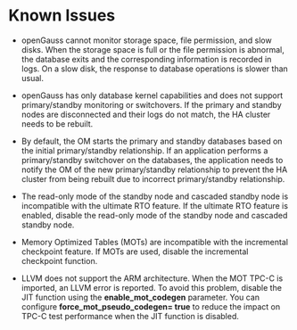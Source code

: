 # Known Issues<a name="EN-US_TOPIC_0000001162898446"></a>

-   openGauss cannot monitor storage space, file permission, and slow disks. When the storage space is full or the file permission is abnormal, the database exits and the corresponding information is recorded in logs. On a slow disk, the response to database operations is slower than usual.

-   openGauss has only database kernel capabilities and does not support primary/standby monitoring or switchovers. If the primary and standby nodes are disconnected and their logs do not match, the HA cluster needs to be rebuilt.

-   By default, the OM starts the primary and standby databases based on the initial primary/standby relationship. If an application performs a primary/standby switchover on the databases, the application needs to notify the OM of the new primary/standby relationship to prevent the HA cluster from being rebuilt due to incorrect primary/standby relationship.

-   The read-only mode of the standby node and cascaded standby node is incompatible with the ultimate RTO feature. If the ultimate RTO feature is enabled, disable the read-only mode of the standby node and cascaded standby node.

-   Memory Optimized Tables \(MOTs\) are incompatible with the incremental checkpoint feature. If MOTs are used, disable the incremental checkpoint function.

-   LLVM does not support the ARM architecture. When the MOT TPC-C is imported, an LLVM error is reported. To avoid this problem, disable the JIT function using the  **enable\_mot\_codegen**  parameter. You can configure  **force\_mot\_pseudo\_codegen= true**  to reduce the impact on TPC-C test performance when the JIT function is disabled.

